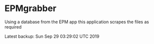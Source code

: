 # EPMgrabber
Using a database from the EPM app this application scrapes the files as required


Latest backup: Sun Sep 29 03:29:02 UTC 2019
